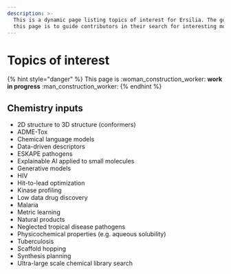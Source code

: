 ```yaml
---
description: >-
  This is a dynamic page listing topics of interest for Ersilia. The goal of
  this page is to guide contributors in their search for interesting models
---
```


# Topics of interest

{% hint style="danger" %}
This page is :woman\_construction\_worker: **work in progress** :man\_construction\_worker:
{% endhint %}

## Chemistry inputs

* 2D structure to 3D structure (conformers)
* ADME-Tox
* Chemical language models
* Data-driven descriptors
* ESKAPE pathogens
* Explainable AI applied to small molecules
* Generative models
* HIV
* Hit-to-lead optimization
* Kinase profiling
* Low data drug discovery
* Malaria
* Metric learning
* Natural products
* Neglected tropical disease pathogens
* Physicochemical properties (e.g. aqueous solubility)
* Tuberculosis
* Scaffold hopping
* Synthesis planning
* Ultra-large scale chemical library search
